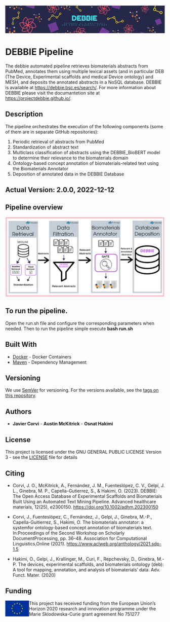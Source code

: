 ![DEBBIE](Debbie_banner.png)

# DEBBIE Pipeline 

The debbie automated pipeline retrieves biomaterials abstracts from PubMed, annotates them using multiple lexical assets (and in particular DEB (The Device, Experimental scaffolds and medical Device ontology) and MESH, and deposits the annotated abstracts in a NoSQL database. DEBBIE is available at https://debbie.bsc.es/search/.  For more information about DEBBIE please visit the documantetion site at https://projectdebbie.github.io/.

## Description 

The pipeline orchestrates the execution of the following components (some of them are in separate GitHub repositories):
1. Periodic retrieval of abstracts from PubMed
2. Standardization of abstract text
3. Multiclass classification of abstracts using the DEBBIE_BioBERT model to determine their relevance to the biomaterials domain
4. Ontology-based concept annotation of biomaterials-related text using the Biomaterials Annotator
5. Deposition of annotated data in the DEBBIE Database

## Actual Version: 2.0.0, 2022-12-12

## Pipeline overview 
![DEBBIE](Pipeline_overview.png)

## To run the pipeline.  

Open the run.sh file and configure the corresponding parameters when needed.
Then to run the pipeline simple execute **bash run.sh**

## Built With

* [Docker](https://www.docker.com/) - Docker Containers
* [Maven](https://maven.apache.org/) - Dependency Management

## Versioning

We use [SemVer](http://semver.org/) for versioning. For the versions available, see the [tags on this repository](https://github.com/ProjectDebbie/DEBBIE_pipeline/tags). 

## Authors

* **Javier Corvi** - **Austin McKitrick** - **Osnat Hakimi**

## License

This project is licensed under the GNU GENERAL PUBLIC LICENSE Version 3 - see the [LICENSE](LICENSE) file for details

## Citing
 * Corvi, J. O., McKitrick, A., Fernández, J. M., Fuenteslópez, C. V., Gelpí, J. L., Ginebra, M. P., Capella-Gutierrez, S., & Hakimi, O. (2023). DEBBIE: The Open Access Database of Experimental Scaffolds and Biomaterials Built Using an Automated Text Mining Pipeline. Advanced healthcare materials, 12(25), e2300150. https://doi.org/10.1002/adhm.202300150

* Corvi, J., Fuenteslópez, C., Fernández, J., Gelpi, J., Ginebra, M.-P., Capella-Guitierrez, S., Hakimi, O. The biomaterials annotator: a systemfor ontology-based concept annotation of biomaterials text. In:Proceedings of the Second Workshop on Scholarly DocumentProcessing, pp. 36–48. Association for Computational Linguistics,Online (2021). https://www.aclweb.org/anthology/2021.sdp-1.5

* Hakimi, O., Gelpi, J., Krallinger, M., Curi, F., Repchevsky, D., Ginebra, M.-P. The devices, experimental scaffolds, and biomaterials ontology (deb): A tool for mapping, annotation, and analysis of biomaterials’ data. Adv. Funct. Mater. (2020)


## Funding
<img align="left" width="75" height="50" src="eu_emblem.png"> This project has received funding from the European Union’s Horizon 2020 research and innovation programme under the Marie Sklodowska-Curie grant agreement No 751277


	
		
